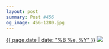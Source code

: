 ```yaml
---
layout: post
summary: Post #456
og_image: 456-1280.jpg
---
```


<p>
  <time><a href="/456">{{ page.date | date: "%B %e, %Y" }}</a></time>
  <a href="/456"><img src="{{ site.assets_url }}/456-640.jpg" srcset="{{ site.assets_url }}/456-1280.jpg 1280w, {{ site.assets_url }}/456-960.jpg 960w, {{ site.assets_url }}/456-640.jpg 640w, {{ site.assets_url }}/456-320.jpg 320w" sizes="(min-width: 700px) 50vw, calc(100vw - 2rem)" /></a>
</p>
